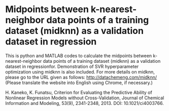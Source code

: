 # Midpoints between k-nearest-neighbor data points of a training dataset (midknn) as a validation dataset in regression
This is python and MATLAB codes to calculate the midpoints between k-nearest-neighbor data points of a training dataset (midknn) as a validation dataset in regressionfor. Demonstration of SVR hyperparameter optimization using midknn is also included. For more details on midknn, please go to the URL given as follows: http://datachemeng.com/midknn/ (Please translate the website into English using Chrome, if necessary.)

H. Kaneko, K. Funatsu, Criterion for Evaluating the Predictive Ability of Nonlinear Regression Models without Cross-Validation, Journal of Chemical Information and Modeling, 53(9), 2341-2348, 2013. DOI: 10.1021/ci4003766.
